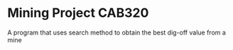 # Mining Project CAB320
 A program that uses search method to obtain the best dig-off value from a mine
